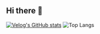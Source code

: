 ## Hi there 👋
[![Velog's GitHub stats](https://velog-readme-stats.vercel.app/api?name=sihkang)](https://velog.io/@sihkang/posts)
![Top Langs](https://github-readme-stats.vercel.app/api/top-langs/?username=sihkang)

<!--
**sihkang/sihkang** is a ✨ _special_ ✨ repository because its `README.md` (this file) appears on your GitHub profile.

Here are some ideas to get you started:

- 🔭 I’m currently working on ...
- 🌱 I’m currently learning ...
- 👯 I’m looking to collaborate on ...
- 🤔 I’m looking for help with ...
- 💬 Ask me about ...
- 📫 How to reach me: ...
- 😄 Pronouns: ...
- ⚡ Fun fact: ...
-->
